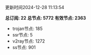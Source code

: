 更新时间2024-12-28 11:13:54

**总订阅: 22**
**总节点: 5772**
**有效节点: 2363**
- trojan节点: 185
- ssr节点: 5
- v2ray节点: 1272
- ss节点: 901
